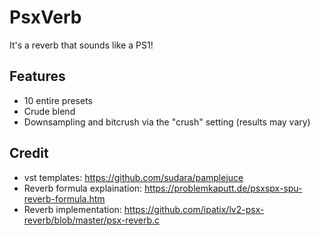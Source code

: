 # PsxVerb

It's a reverb that sounds like a PS1!

## Features
- 10 entire presets
- Crude blend
- Downsampling and bitcrush via the "crush" setting (results may vary)

## Credit
- vst templates: https://github.com/sudara/pamplejuce
- Reverb formula explaination: https://problemkaputt.de/psxspx-spu-reverb-formula.htm
- Reverb implementation: https://github.com/ipatix/lv2-psx-reverb/blob/master/psx-reverb.c
